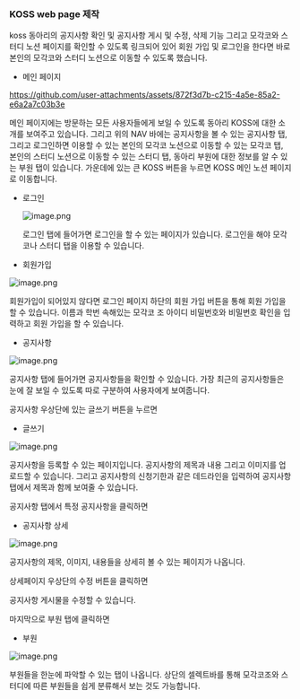 ### KOSS  web page 제작

koss 동아리의 공지사항 확인 및 공지사항 게시 및 수정, 삭제 기능 그리고 모각코와 스터디 노션 페이지를 확인할 수 있도록 링크되어 있어 회원 가입 및 로그인을 한다면 바로 본인의 모각코와 스터디 노션으로 이동할 수 있도록 했습니다.

- 메인 페이지

https://github.com/user-attachments/assets/872f3d7b-c215-4a5e-85a2-e6a2a7c03b3e

메인 페이지에는 방문하는 모든 사용자들에게 보일 수 있도록 동아리 KOSS에 대한 소개를 보여주고 있습니다. 그리고 위의 NAV 바에는 공지사항을 볼 수 있는 공지사항 탭, 그리고 로그인하면 이용할 수 있는  본인의 모각코 노션으로 이동할 수 있는 모각코 탭, 본인의 스터디 노션으로 이동할 수 있는 스터디 탭, 동아리 부원에 대한 정보를 알 수 있는 부원 탭이 있습니다. 가운데에 있는 큰 KOSS 버튼을 누르면 KOSS 메인 노션 페이지로 이동합니다.

- 로그인
    
    ![image.png](attachment:24504ff4-1d25-4132-bad8-fcb1a18cbbaa:image.png)
    
    로그인 탭에 들어가면 로그인을 할 수 있는 페이지가 있습니다. 로그인을 해야 모각코나 스터디 탭을 이용할 수 있습니다.
    
- 회원가입

![image.png](attachment:dd66c5aa-51e8-4355-b1b7-83a977de0c5a:image.png)

회원가입이 되어있지 않다면 로그인 페이지 하단의 회원 가입 버튼을 통해 회원 가입을 할 수 있습니다. 이름과 학번 속해있는 모각코 조 아이디 비밀번호와 비밀번호 확인을 입력하고 회원 가입을 할 수 있습니다. 

- 공지사항

![image.png](attachment:f3d6874a-acde-4b72-8de2-20b366cc669f:image.png)

공지사항 탭에 들어가면 공지사항들을 확인할 수 있습니다. 가장 최근의 공지사항들은 눈에 잘 보일 수 있도록 따로 구분하여 사용자에게 보여줍니다.

공지사항 우상단에 있는 글쓰기 버튼을 누르면

- 글쓰기

![image.png](attachment:0e85718a-200f-4ab6-9329-0d0071229ad4:image.png)

공지사항을 등록할 수 있는 페이지입니다. 공지사항의 제목과 내용 그리고 이미지를 업로드할 수 있습니다. 그리고 공지사항의 신청기한과 같은 데드라인을 입력하여 공지사항 탭에서 제목과 함께 보여줄 수 있습니다.

공지사항 탭에서 특정 공지사항을 클릭하면

- 공지사항 상세

![image.png](attachment:fb2a84d5-2424-42db-b6b1-a4f579efcf2b:image.png)

공지사항의 제목, 이미지, 내용들을 상세히 볼 수 있는 페이지가 나옵니다.

상세페이지 우상단의 수정 버튼을 클릭하면

공지사항 게시물을 수정할 수 있습니다.

마지막으로 부원 탭에 클릭하면

- 부원

![image.png](attachment:406c1cc7-e029-4c39-bdd9-74f051ffb10c:image.png)

부원들을 한눈에 파악할 수 있는 탭이 나옵니다. 상단의 셀렉트바를 통해 모각코조와 스터디에 따른 부원들을 쉽게 분류해서 보는 것도 가능합니다.
